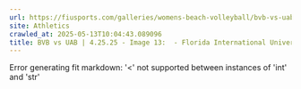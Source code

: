 ```yaml
---
url: https://fiusports.com/galleries/womens-beach-volleyball/bvb-vs-uab-4-25-25/image-13/357/62812
site: Athletics
crawled_at: 2025-05-13T10:04:43.089096
title: BVB vs UAB | 4.25.25 - Image 13:  - Florida International University
---
```


Error generating fit markdown: '<' not supported between instances of 'int' and 'str'